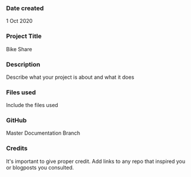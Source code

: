 ### Date created
1 Oct 2020

### Project Title
Bike Share

### Description
Describe what your project is about and what it does

### Files used
Include the files used

### GitHub
Master
Documentation Branch

### Credits
It's important to give proper credit. Add links to any repo that inspired you or blogposts you consulted.
